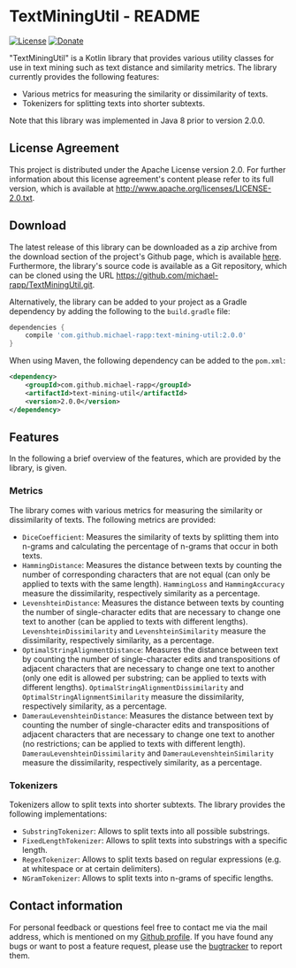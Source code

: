 # TextMiningUtil - README

[![License](https://img.shields.io/badge/License-Apache%202.0-blue.svg)](https://opensource.org/licenses/Apache-2.0) [![Donate](https://img.shields.io/badge/Donate-PayPal-green.svg)](https://www.paypal.com/cgi-bin/webscr?cmd=_s-xclick&hosted_button_id=X75YSLEJV3DWE)

"TextMiningUtil" is a Kotlin library that provides various utility classes for use in text mining such as text distance and similarity metrics. The library currently provides the following features:

- Various metrics for measuring the similarity or dissimilarity of texts.
- Tokenizers for splitting texts into shorter subtexts.

Note that this library was implemented in Java 8 prior to version 2.0.0.

## License Agreement

This project is distributed under the Apache License version 2.0. For further information about this license agreement's content please refer to its full version, which is available at http://www.apache.org/licenses/LICENSE-2.0.txt.

## Download

The latest release of this library can be downloaded as a zip archive from the download section of the project's Github page, which is available [here](https://github.com/michael-rapp/TextMiningUtil/releases). Furthermore, the library's source code is available as a Git repository, which can be cloned using the URL https://github.com/michael-rapp/TextMiningUtil.git.

Alternatively, the library can be added to your project as a Gradle dependency by adding the following to the `build.gradle` file:

```groovy
dependencies {
    compile 'com.github.michael-rapp:text-mining-util:2.0.0'
}
```

When using Maven, the following dependency can be added to the `pom.xml`:

```xml
<dependency>
    <groupId>com.github.michael-rapp</groupId>
    <artifactId>text-mining-util</artifactId>
    <version>2.0.0</version>
</dependency>
```

## Features

In the following a brief overview of the features, which are provided by the library, is given.

### Metrics

The library comes with various metrics for measuring the similarity or dissimilarity of texts. The following metrics are provided:

- `DiceCoefficient`: Measures the similarity of texts by splitting them into n-grams and calculating the percentage of n-grams that occur in both texts.
- `HammingDistance`: Measures the distance between texts by counting the number of corresponding characters that are not equal (can only be applied to texts with the same length). `HammingLoss` and `HammingAccuracy` measure the dissimilarity, respectively similarity as a percentage.
- `LevenshteinDistance`: Measures the distance between texts by counting the number of single-character edits that are necessary to change one text to another (can be applied to texts with different lengths). `LevenshteinDissimilarity` and `LevenshteinSimilarity` measure the dissimilarity, respectively similarity, as a percentage.
- `OptimalStringAlignmentDistance`: Measures the distance between text by counting the number of single-character edits and transpositions of adjacent characters that are necessary to change one text to another (only one edit is allowed per substring; can be applied to texts with different lengths). `OptimalStringAlignmentDissimilarity` and `OptimalStringAlignmentSimilarity` measure the dissimilarity, respectively similarity, as a percentage.
- `DamerauLevenshteinDistance`: Measures the distance between text by counting the number of single-character edits and transpositions of adjacent characters that are necessary to change one text to another (no restrictions; can be applied to texts with different length). `DamerauLevenshteinDissimilarity` and `DamerauLevenshteinSimilarity` measure the dissimilarity, respectively similarity, as a percentage.

### Tokenizers

Tokenizers allow to split texts into shorter subtexts. The library provides the following implementations:

- `SubstringTokenizer`: Allows to split texts into all possible substrings.
- `FixedLengthTokenizer`: Allows to split texts into substrings with a specific length.
- `RegexTokenizer`: Allows to split texts based on regular expressions (e.g. at whitespace or at certain delimiters).
- `NGramTokenizer`: Allows to split texts into n-grams of specific lengths.

## Contact information

For personal feedback or questions feel free to contact me via the mail address, which is mentioned on my [Github profile](https://github.com/michael-rapp). If you have found any bugs or want to post a feature request, please use the [bugtracker](https://github.com/michael-rapp/TextMiningUtil/issues) to report them.
